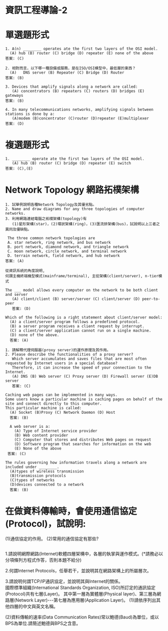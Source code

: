 # 資訊工程導論-2

# 單選題形式
```
1. A(n) ________ operates ate the first two layers of the OSI model. 
  (A) hub (B) router (C) bridge (D) repeater (E) none of the above
答案: (C)
```
```
2. 相對而言，以下哪一種設備或服務，是在ISO/OSI模型中，最低層的東西？
  (A)	DNS server (B) Repeater (C) Bridge (D) Router 
答案: (B)
```
```
3. Devices that amplify signals along a network are called:
   (A) concentrators (B) repeaters (C) routers (D) bridges (E) gateways
答案: (B)
```
```
4. In many telecommunications networks, amplifying signals between stations is done by a: 
   (A)modem (B)concentrator (C)router (D)repeater (E)multiplexer  
答案: (D)
```
# 複選題形式
```
1. ________ operate ate the first two layers of the OSI model. 
   (A) hub (B) router (C) bridge (D) repeater (E) switch
答案: (C),(E)
```

# Network Topology 網路拓樸架構

```
1. 試舉例說明各種Network Topology及其優劣點。
2. Name and draw diagrams for any three topologies of computer networks.
3. 利用網路連結電腦之拓樸架構(topology)有
   (1)星形架構(star)，(2)環狀架構(ring)，(3)匯流排架構(bus)，試說明以上三者之異同及優缺點。
```
```
 The three common network topologies are     
 A. star network, ring network, and bus network  
 B. port network, diamond network, and triangle network
 C. moon network, circle network, and terminal network 
 D. terrain network, field network, and hub network  
答案: (A)
```
```
從資訊系統的角度說明, 
何謂主機終端機型模式(mainframe/terminal), 主從架構(client/server), n-tier模式
```
```
The ___ model allows every computer on the network to be both client and server
   (A) client/client (B) server/server (C) client/server (D) peer-to-peer  
   答案: (D)
```
```
Which of the following is a right statement about client/server model:
  (A) a client/server program follows a predefined protocol.
  (B) a server program receives a client request by interrupt.
  (C) a client/server application cannot run on a single machine.
  (D) none of the above. 
  答案: (A)
```
```
1. 請解釋代理伺服器(proxy server)的運作原理及其作用。 
2. Please describe the functionalities of a proxy server?  
   Which server accumulates and saves files that are most often requested by Internet users in a special database? 
   Therefore, it can increase the speed of your connection to the Internet.
   (A) DNS (B) Web server (C) Proxy server (D) Firewall server (E)DB server   
   答案: (C)
```
```
Caching web pages can be implemented in many ways. 
Some users know a particular machine is caching pages on behalf of the site and connect directly to this computer. 
This particular machine is called:
  (A) Socket (B)Proxy (C) Network Daemon (D) Host
  答案: (B)
```
```
  A web server is a:
    (A) Type of Internet service provider
    (B) Web content provider
    (C) Computer that stores and distributes Web pages on request
    (D) Software program that searches for information on the web
    (E) None of the above     
 答案: (C)
```
```
The rules governing how information travels along a network are included under ________.
  (A)types of wireless transmission
  (B)transmission protocols
  (C)types of networks
  (D)devices connected to a network    
  答案: (B)
```
# 在做資料傳輸時，會使用通信協定(Protocol)，試說明:
  (1)通信協定的作用。 
  (2)常用的通信協定有那些?    
```
```
1.請說明網際網路(Internet)軟體四層架構中，各層的執掌與運作模式。(*請務必以分項條列方程式作答，否則本題不給分) 

2.何謂Internet Protocols，任舉若干，並說明其在網路架構上的所屬層次。

3.請說明何謂TCP/IP通訊協定，並說明其與Internet的關係。   
  國際標準組織(International Standards Organization, ISO)所訂定的通訊協定(Protocol)共有七層(Layer)。
  其中第一層為實體層(Physical layer)、第三層為網路層(Network Layer)---第七層為應用層(Application Layer)。
(1)請依序列出其他四層的中文與英文名稱。

(2)資料傳輸的速率(Data Communication Rates)常以鮑德(Baud)為單位，或以BPS為單位.請簡述鮑德與BPS之含意。  

```
